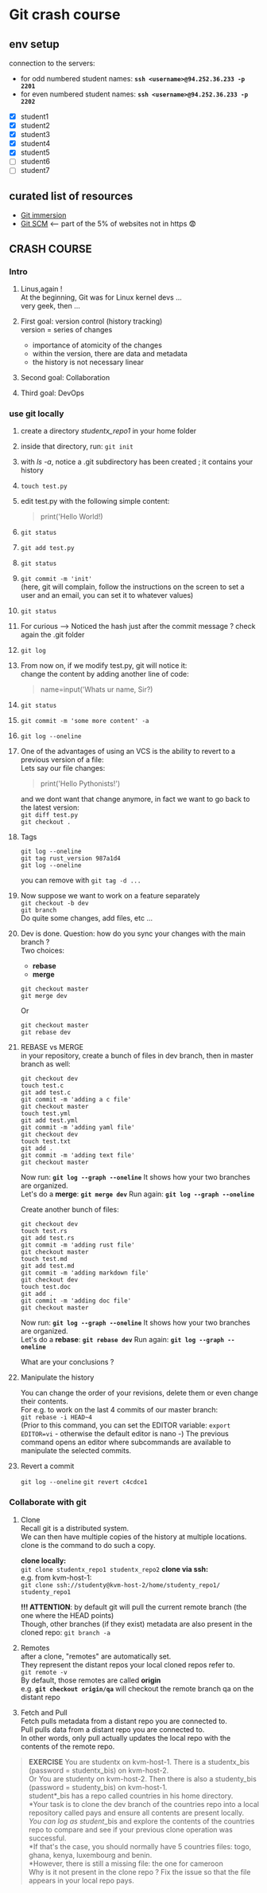 # Git crash course

## env setup
connection to the servers:  
* for odd numbered student names: **```ssh <username>@94.252.36.233 -p 2201```**  
* for even numbered student names: **```ssh <username>@94.252.36.233 -p 2202```**  

* [x] student1
* [x] student2
* [x] student3
* [x] student4
* [x] student5
* [ ] student6
* [ ] student7

## curated list of resources
* [Git immersion](https://gitimmersion.com/)
* [Git SCM](http://git-scm.com/doc) <-- part of the 5% of websites not in https 😨

## CRASH COURSE

### Intro

1. Linus,again !  
   At the beginning, Git was for Linux kernel devs ...  
   very geek, then ...  
2. First goal: version control (history tracking)  
   version = series of changes  
   * importance of atomicity of the changes  
   * within the version, there are data and metadata  
   * the history is not necessary linear  
   
3. Second goal: Collaboration
4. Third goal: DevOps

### use git locally

1. create a directory *studentx_repo1* in your home folder
2. inside that directory, run: ```git init```
3. with *ls -a*, notice a .git subdirectory has been created ; it contains your history  
4. ```touch test.py```
5. edit test.py with the following simple content:  
   >print('Hello World!)
6. ```git status```
6. ```git add test.py```
7. ```git status```
8. ```git commit -m 'init'```  
   (here, git will complain, follow the instructions on the screen to set a user and an email, you can set it to whatever values)  
10. ```git status``` 
11. For curious --> Noticed the hash just after the commit message ? check again the .git folder  
12. ```git log```
13. From now on, if we modify test.py, git will notice it:  
    change the content by adding another line of code:   
    >name=input('Whats ur name, Sir?)  
14. `git status`
15. ```git commit -m 'some more content' -a```
16. ```git log --oneline``` 
17. One of the advantages of using an VCS is the ability to revert to a previous version of a file:  
    Lets say our file changes:  
    >print('Hello Pythonists!')
    
    and we dont want that change anymore, in fact we want to go back to the latest version:  
    `git diff test.py`   
    `git checkout .`  
18. Tags 
    ```
    git log --oneline
    git tag rust_version 987a1d4
    git log --oneline
    ```
    you can remove with `git tag -d ... `
19. Now suppose we want to work on a feature separately  
    `git checkout -b dev`   
    `git branch`   
    Do quite some changes, add files, etc ...
20. Dev is done. Question: how do you sync your changes with the main branch ?  
    Two choices:  
    * **rebase**
    * **merge**  
    ```
    git checkout master
    git merge dev
    ```
    Or
    ```
    git checkout master
    git rebase dev
    ```
21. REBASE vs MERGE  
    in your repository, create a bunch of files in dev branch, then in master branch as well:  
    ```
    git checkout dev
    touch test.c
    git add test.c
    git commit -m 'adding a c file'
    git checkout master
    touch test.yml
    git add test.yml
    git commit -m 'adding yaml file'
    git checkout dev
    touch test.txt
    git add .
    git commit -m 'adding text file'
    git checkout master
    ```
    Now run: **`git log --graph --oneline`** 
    It shows how your two branches are organized.  
    Let's do a **merge**: **`git merge dev`**
    Run again: **`git log --graph --oneline`**    
    
    Create another bunch of files:  
    ```
    git checkout dev
    touch test.rs
    git add test.rs
    git commit -m 'adding rust file'
    git checkout master
    touch test.md
    git add test.md
    git commit -m 'adding markdown file'
    git checkout dev
    touch test.doc
    git add .
    git commit -m 'adding doc file'
    git checkout master
    ```
    Now run: **`git log --graph --oneline`** 
    It shows how your two branches are organized.  
    Let's do a **rebase**: **`git rebase dev`**
    Run again: **`git log --graph --oneline`**    
    
    What are your conclusions ?  
    
22. Manipulate the history   

    You can change the order of your revisions, delete them or even change their contents.  
    For e.g. to work on the last 4 commits of our master branch:  
    `git rebase -i HEAD~4`  
    (Prior to this command, you can set the EDITOR variable: `export EDITOR=vi` - otherwise the default editor is nano -)
    The previous command opens an editor where subcommands are available to manipulate the selected commits.  
    
23. Revert a commit  

    `git log --oneline`
    `git revert c4cdce1`  

### Collaborate with git  

1. Clone  
   Recall git is a distributed system.  
   We can then have multiple copies of the history at multiple locations.  
   clone is the command to do such a copy.  
   
   **clone locally:**  
   `git clone studentx_repo1 studentx_repo2` 
   **clone via ssh:**  
   e.g. from kvm-host-1:  
   `git clone ssh://studenty@kvm-host-2/home/studenty_repo1/ studenty_repo1`   
   
   **!!! ATTENTION**: by default git will pull the current remote branch (the one where the HEAD points)  
   Though, other branches (if they exist) metadata are also present in the cloned repo: `git branch -a` 
 
2. Remotes  
   after a clone, "remotes" are automatically set.  
   They represent the distant repos your local cloned repos refer to.  
   `git remote -v`  
   By default, those remotes are called **origin**  
   e.g. **`git checkout origin/qa`** will checkout the remote branch qa on the distant repo  
   
3. Fetch and Pull    
   Fetch pulls metadata from a distant repo you are connected to.  
   Pull pulls data from a distant repo you are connected to.  
   In other words, only pull actually updates the local repo with the contents of the remote repo.  
   
> **EXERCISE** 
> You are studentx on kvm-host-1. There is a studentx_bis (password = studentx_bis) on kvm-host-2.    
> Or You are studenty on kvm-host-2. Then there is also a studenty_bis (password = studenty_bis) on kvm-host-1.  
> student\*\_bis has a repo called countries in his home directory.  
> *Your task is to clone the dev branch of the countries repo into a local repository called pays and ensure all contents are present locally.  
> *You can log as student*_bis and explore the contents of the countries repo to compare and see if your previous clone operation was successful.  
> *If that's the case, you should normally have 5 countries files: togo, ghana, kenya, luxembourg and benin.  
> *However, there is still a missing file: the one for cameroon  
> Why is it not present in the clone repo ? Fix the issue so that the file appears in your local repo pays.  


     
       

